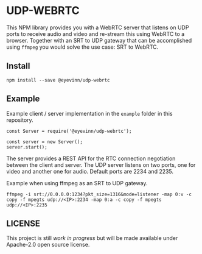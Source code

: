 # UDP-WEBRTC

This NPM library provides you with a WebRTC server that listens on UDP ports to receive audio and video and re-stream this using WebRTC to a browser. Together with an SRT to UDP gateway that can be accomplished using `ffmpeg` you would solve the use case: SRT to WebRTC.

## Install

```
npm install --save @eyevinn/udp-webrtc
```

## Example

Example client / server implementation in the `example` folder in this repository.

```
const Server = require('@eyevinn/udp-webrtc');

const server = new Server();
server.start();
```

The server provides a REST API for the RTC connection negotiation between the client and server. The UDP server listens on two ports, one for video and another one for audio. Default ports are 2234 and 2235.

Example when using ffmpeg as an SRT to UDP gateway.

```
ffmpeg -i srt://0.0.0.0:1234?pkt_size=1316&mode=listener -map 0:v -c copy -f mpegts udp://<IP>:2234 -map 0:a -c copy -f mpegts udp://<IP>:2235
```

## LICENSE

This project is still *work in progress* but will be made available under Apache-2.0 open source license.